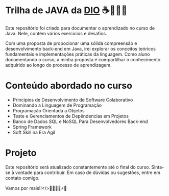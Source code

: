 # Trilha de JAVA da [DIO](https://www.dio.me/sign-up?ref=0HLTFOGNMR) ☕👩🏾‍💻

Este repositório foi criado para documentar o aprendizado no curso de Java. Nele, contém vários exercícios e desafios.

Com uma proposta de propocionar uma sólida compreensão e desenvolvimento back-end em Java, irei explorar os conceitos teóricos fundamentais e implementações práticas da linguagem. Como aluno documentando o curso, a minha proposta é compartilhar o conhecimento adquirido ao longo do processo de aprendizagem.

# Conteúdo abordado no curso
* Principios  de Desenvolvimento de Software Colaborativo
* Dominando a Linguagem de Programação 
* Programação Orientada a Objetos
* Teste e Gerenciamentos de Depêndencias em Projetos 
* Banco de Dados SQL e NoSQL Para Desenvolvedores Back-end
* Spring Framework
* Soft Skill na Era Ágil

# Projeto
Este repositório será atualizado constantemente até o final do curso. Sinta-se à vontade para contribuir. Em caso de dúvidas ou sugestões, entre em contato comigo.

Vamos por mais!!</>👩🏾‍💻🚀⚡🎯
